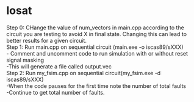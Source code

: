 # losat
Step 0: CHange the value of num_vectors in main.cpp according to the circuit you are testing to avoid X in final state. Changing this can lead to better results for a given circuit.<br/>
Step 1: Run main.cpp on sequential circuit (main.exe -o iscas89/sXXX)<br/>
    - Comment and uncomment code to run simulation with or without reset signal masking<br/>
    -This will generate a file called output.vec<br/>
Step 2: Run my_fsim.cpp on sequential circuit(my_fsim.exe -d iscas89/sXXX)<br/>
    -When the code pauses for the first time note the number of total faults<br/>
    -Continue to get total number of faults.<br/> <br/>
    
    
